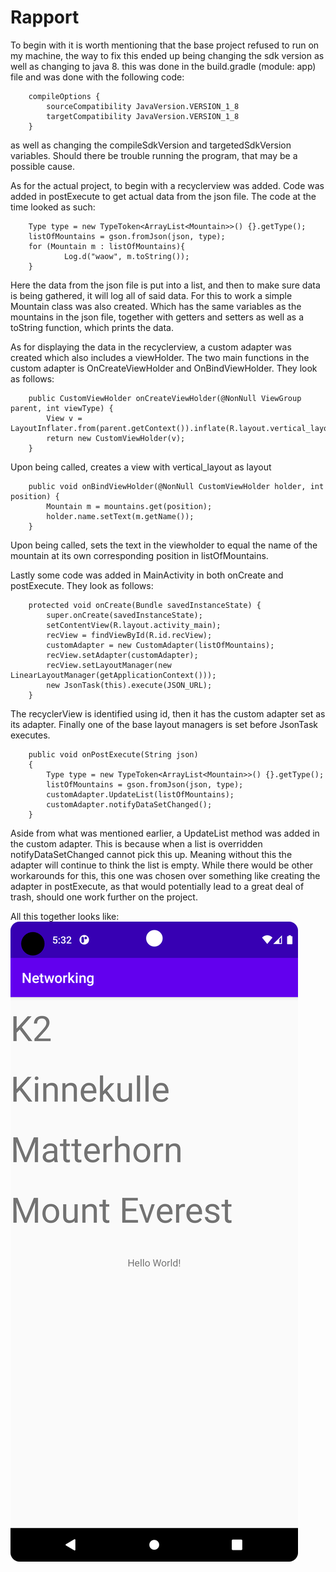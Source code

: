 
# Rapport

To begin with it is worth mentioning that the base project
refused to run on my machine, the way to fix this ended up being changing the
sdk version as well as changing to java 8. this was done in the build.gradle (module: app) file
and was done with the following code:

```
    compileOptions {
        sourceCompatibility JavaVersion.VERSION_1_8
        targetCompatibility JavaVersion.VERSION_1_8
    }
```
as well as changing the compileSdkVersion and targetedSdkVersion variables.
Should there be trouble running the program, that may be a possible cause.


As for the actual project, to begin with a recyclerview was added.
Code was added in postExecute to get actual data from the json file.
The code at the time looked as such:
```
    Type type = new TypeToken<ArrayList<Mountain>>() {}.getType();
    listOfMountains = gson.fromJson(json, type);
    for (Mountain m : listOfMountains){
            Log.d("waow", m.toString());
    }
```
Here the data from the json file is put into a list, and then to make sure data is being
gathered, it will log all of said data. For this to work a simple Mountain class was also
created. Which has the same variables as the mountains in the json file, together with getters
and setters as well as a toString function, which prints the data.

As for displaying the data in the recyclerview, a custom adapter was created which
also includes a viewHolder.
The two main functions in the custom adapter is OnCreateViewHolder and OnBindViewHolder.
They look as follows:
```
    public CustomViewHolder onCreateViewHolder(@NonNull ViewGroup parent, int viewType) {
        View v = LayoutInflater.from(parent.getContext()).inflate(R.layout.vertical_layout,parent,false);
        return new CustomViewHolder(v);
    }
```
Upon being called, creates a view with vertical_layout as layout

```
    public void onBindViewHolder(@NonNull CustomViewHolder holder, int position) {
        Mountain m = mountains.get(position);
        holder.name.setText(m.getName());
    }
```
Upon being called, sets the text in the viewholder to equal the name of the mountain at
its own corresponding position in listOfMountains.

Lastly some code was added in MainActivity in both onCreate and postExecute.
They look as follows:
```
    protected void onCreate(Bundle savedInstanceState) {
        super.onCreate(savedInstanceState);
        setContentView(R.layout.activity_main);
        recView = findViewById(R.id.recView);
        customAdapter = new CustomAdapter(listOfMountains);
        recView.setAdapter(customAdapter);
        recView.setLayoutManager(new LinearLayoutManager(getApplicationContext()));
        new JsonTask(this).execute(JSON_URL);
    }
```
The recyclerView is identified using id, then it has the custom adapter set as its adapter.
Finally one of the base layout managers is set before JsonTask executes.

```
    public void onPostExecute(String json)
    {
        Type type = new TypeToken<ArrayList<Mountain>>() {}.getType();
        listOfMountains = gson.fromJson(json, type);
        customAdapter.UpdateList(listOfMountains);
        customAdapter.notifyDataSetChanged();
    }
```
Aside from what was mentioned earlier, a UpdateList method was added in the custom adapter.
This is because when a list is overridden notifyDataSetChanged cannot pick this up.
Meaning without this the adapter will continue to think the list is empty.
While there would be other workarounds for this, this one was chosen over something
like creating the adapter in postExecute, as that would potentially lead to a great deal of trash,
should one work further on the project.

All this together looks like:
![Screenshot](Screenshot_1.png)
